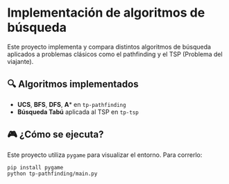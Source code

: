# Implementación de algoritmos de búsqueda

Este proyecto implementa y compara distintos algoritmos de búsqueda aplicados a problemas clásicos como el pathfinding y el TSP (Problema del viajante).

## 🔍 Algoritmos implementados

- **UCS**, **BFS**, **DFS**, **A*** en `tp-pathfinding`
- **Búsqueda Tabú** aplicada al TSP en `tp-tsp`

## 🎮 ¿Cómo se ejecuta?

Este proyecto utiliza `pygame` para visualizar el entorno. Para correrlo:

```bash
pip install pygame
python tp-pathfinding/main.py
